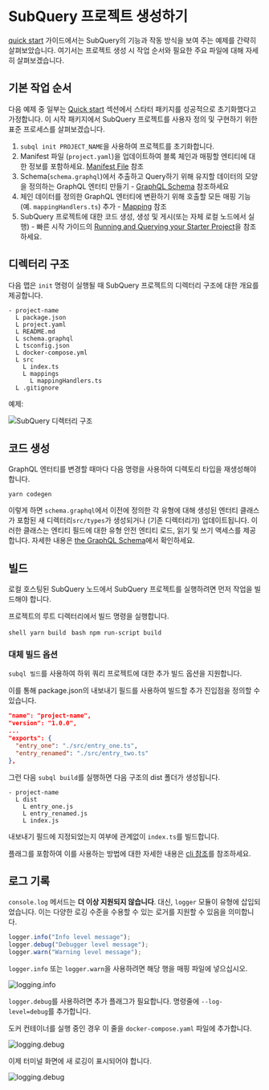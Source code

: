 # SubQuery 프로젝트 생성하기

[quick start](/quickstart/quickstart-polkadot.md) 가이드에서는 SubQuery의 기능과 작동 방식을 보여 주는 예제를 간략히 살펴보았습니다. 여기서는 프로젝트 생성 시 작업 순서와 필요한 주요 파일에 대해 자세히 살펴보겠습니다.

## 기본 작업 순서

다음 예제 중 일부는 [Quick start](../quickstart/quickstart-polkadot.md) 섹션에서 스타터 패키지를 성공적으로 초기화했다고 가정합니다. 이 시작 패키지에서 SubQuery 프로젝트를 사용자 정의 및 구현하기 위한 표준 프로세스를 살펴보겠습니다.

1. `subql init PROJECT_NAME`을 사용하여 프로젝트를 초기화합니다.
2. Manifest 파일 (`project.yaml`)을 업데이트하여 블록 체인과 매핑할 엔티티에 대한 정보를 포함하세요. [Manifest File](./manifest.md) 참조
3. Schema(`schema.graphql`)에서 추출하고 Query하기 위해 유지할 데이터의 모양을 정의하는 GraphQL 엔터티 만들기 - [GraphQL Schema](./graphql.md) 참조하세요
4. 체인 데이터를 정의한 GraphQL 엔터티에 변환하기 위해 호출할 모든 매핑 기능(예. `mappingHandlers.ts`) 추가 - [Mapping](./mapping.md) 참조
5. SubQuery 프로젝트에 대한 코드 생성, 생성 및 게시(또는 자체 로컬 노드에서 실행) - 빠른 시작 가이드의 [Running and Querying your Starter Project](./quickstart-polkadot.md#running-and-querying-your-starter-project)을 참조하세요.

## 디렉터리 구조

다음 맵은 `init` 명령이 실행될 때 SubQuery 프로젝트의 디렉터리 구조에 대한 개요를 제공합니다.

```
- project-name
  L package.json
  L project.yaml
  L README.md
  L schema.graphql
  L tsconfig.json
  L docker-compose.yml
  L src
    L index.ts
    L mappings
      L mappingHandlers.ts
  L .gitignore
```

예제:

![SubQuery 디렉터리 구조](/assets/img/subQuery_directory_stucture.png)

## 코드 생성

GraphQL 엔터티를 변경할 때마다 다음 명령을 사용하여 디렉토리 타입을 재생성해야 합니다.

```
yarn codegen
```

이렇게 하면 `schema.graphql`에서 이전에 정의한 각 유형에 대해 생성된 엔터티 클래스가 포함된 새 디렉터리`src/types`가 생성되거나 (기존 디렉터리가) 업데이트됩니다. 이러한 클래스는 엔티티 필드에 대한 유형 안전 엔티티 로드, 읽기 및 쓰기 액세스를 제공합니다. 자세한 내용은 [the GraphQL Schema](./graphql.md)에서 확인하세요.

## 빌드

로컬 호스팅된 SubQuery 노드에서 SubQuery 프로젝트를 실행하려면 먼저 작업을 빌드해야 합니다.

프로젝트의 루트 디렉터리에서 빌드 명령을 실행합니다.

<CodeGroup> <CodeGroupItem title="YARN" active> `shell yarn build ` </CodeGroupItem>
<CodeGroupItem title="NPM"> `bash npm run-script build ` </CodeGroupItem> </CodeGroup>

### 대체 빌드 옵션

`subql 빌드`를 사용하여 하위 쿼리 프로젝트에 대한 추가 빌드 옵션을 지원합니다.

이를 통해 package.json의 내보내기 필드를 사용하여 빌드할 추가 진입점을 정의할 수 있습니다.

```json
"name": "project-name",
"version": "1.0.0",
...
"exports": {
  "entry_one": "./src/entry_one.ts",
  "entry_renamed": "./src/entry_two.ts"
},
```

그런 다음 `subql build`를 실행하면 다음 구조의 dist 폴더가 생성됩니다.

```
- project-name
  L dist
    L entry_one.js
    L entry_renamed.js
    L index.js
```

내보내기 필드에 지정되었는지 여부에 관계없이 `index.ts`를 빌드합니다.

플래그를 포함하여 이를 사용하는 방법에 대한 자세한 내용은 [cli 참조](../run_publish/references.md#build)를 참조하세요.

## 로그 기록

`console.log` 메서드는 **더 이상 지원되지 않습니다**. 대신, `logger` 모듈이 유형에 삽입되었습니다. 이는 다양한 로깅 수준을 수용할 수 있는 로거를 지원할 수 있음을 의미합니다.

```typescript
logger.info("Info level message");
logger.debug("Debugger level message");
logger.warn("Warning level message");
```

`logger.info` 또는 `logger.warn`을 사용하려면 해당 행을 매핑 파일에 넣으십시오.

![logging.info](/assets/img/logging_info.png)

`logger.debug`를 사용하려면 추가 플래그가 필요합니다. 명령줄에 `--log-level=debug`를 추가합니다.

도커 컨테이너를 실행 중인 경우 이 줄을 `docker-compose.yaml` 파일에 추가합니다.

![logging.debug](/assets/img/logging_debug.png)

이제 터미널 화면에 새 로깅이 표시되어야 합니다.

![logging.debug](/assets/img/subquery_logging.png)
